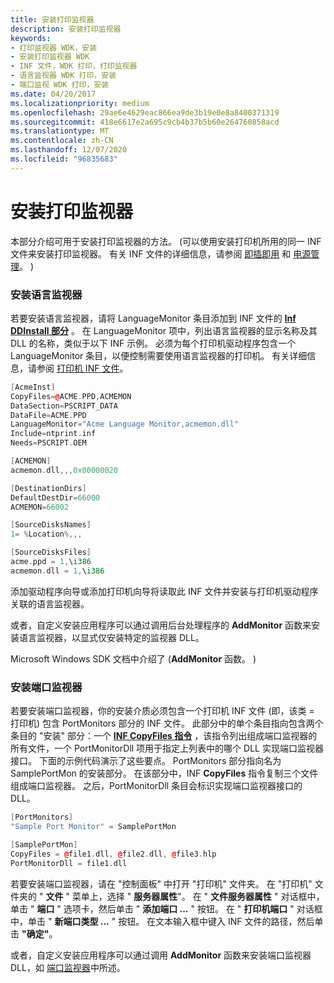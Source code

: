 ```yaml
---
title: 安装打印监视器
description: 安装打印监视器
keywords:
- 打印监视器 WDK，安装
- 安装打印监视器 WDK
- INF 文件，WDK 打印，打印监视器
- 语言监视器 WDK 打印，安装
- 端口监视 WDK 打印，安装
ms.date: 04/20/2017
ms.localizationpriority: medium
ms.openlocfilehash: 29ae6e4629eac866ea9de3b19e0e8a8400371319
ms.sourcegitcommit: 418e6617e2a695c9cb4b37b5b60e264760858acd
ms.translationtype: MT
ms.contentlocale: zh-CN
ms.lasthandoff: 12/07/2020
ms.locfileid: "96835683"
---
```

# <a name="installing-a-print-monitor"></a>安装打印监视器





本部分介绍可用于安装打印监视器的方法。  (可以使用安装打印机所用的同一 INF 文件来安装打印监视器。 有关 INF 文件的详细信息，请参阅 [即插即用](../kernel/introduction-to-plug-and-play.md) 和 [电源管理](../kernel/introduction-to-power-management.md)。 ) 

### <a name="installing-a-language-monitor"></a><a href="" id="ddk-installing-a-language-monitor-gg"></a>安装语言监视器

若要安装语言监视器，请将 LanguageMonitor 条目添加到 INF 文件的 [**Inf DDInstall 部分**](../install/inf-ddinstall-section.md) 。 在 LanguageMonitor 项中，列出语言监视器的显示名称及其 DLL 的名称，类似于以下 INF 示例。 必须为每个打印机驱动程序包含一个 LanguageMonitor 条目，以便控制需要使用语言监视器的打印机。 有关详细信息，请参阅 [打印机 INF 文件](printer-inf-files.md)。

```cpp
[AcmeInst]
CopyFiles=@ACME.PPD,ACMEMON
DataSection=PSCRIPT_DATA
DataFile=ACME.PPD
LanguageMonitor="Acme Language Monitor,acmemon.dll"
Include=ntprint.inf
Needs=PSCRIPT.OEM

[ACMEMON]
acmemon.dll,,,0x00000020

[DestinationDirs]
DefaultDestDir=66000
ACMEMON=66002

[SourceDisksNames]
1= %Location%,,,

[SourceDisksFiles]
acme.ppd = 1,\i386
acmemon.dll = 1,\i386
```

添加驱动程序向导或添加打印机向导将读取此 INF 文件并安装与打印机驱动程序关联的语言监视器。

或者，自定义安装应用程序可以通过调用后台处理程序的 **AddMonitor** 函数来安装语言监视器，以显式仅安装特定的监视器 DLL。

Microsoft Windows SDK 文档中介绍了 (**AddMonitor** 函数。 ) 

### <a name="installing-a-port-monitor"></a><a href="" id="ddk-installing-a-port-monitor-gg"></a>安装端口监视器

若要安装端口监视器，你的安装介质必须包含一个打印机 INF 文件 (即，该类 = 打印机) 包含 PortMonitors 部分的 INF 文件。 此部分中的单个条目指向包含两个条目的 "安装" 部分：一个 [**INF CopyFiles 指令**](../install/inf-copyfiles-directive.md) ，该指令列出组成端口监视器的所有文件，一个 PortMonitorDll 项用于指定上列表中的哪个 DLL 实现端口监视器接口。 下面的示例代码演示了这些要点。 PortMonitors 部分指向名为 SamplePortMon 的安装部分。 在该部分中，INF **CopyFiles** 指令复制三个文件组成端口监视器。 之后，PortMonitorDll 条目会标识实现端口监视器接口的 DLL。

```cpp
[PortMonitors]
"Sample Port Monitor" = SamplePortMon

[SamplePortMon]
CopyFiles = @file1.dll, @file2.dll, @file3.hlp
PortMonitorDll = file1.dll
```

若要安装端口监视器，请在 "控制面板" 中打开 "打印机" 文件夹。 在 "打印机" 文件夹的 " **文件** " 菜单上，选择 " **服务器属性**"。 在 " **文件服务器属性** " 对话框中，单击 " **端口** " 选项卡，然后单击 " **添加端口 ...** " 按钮。 在 " **打印机端口** " 对话框中，单击 " **新端口类型 ...** " 按钮。 在文本输入框中键入 INF 文件的路径，然后单击 **"确定"**。

或者，自定义安装应用程序可以通过调用 **AddMonitor** 函数来安装端口监视器 DLL，如 [端口监视器](/windows/desktop/printdocs/port-monitors)中所述。

 

